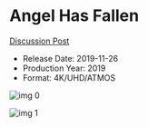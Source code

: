 # Angel Has Fallen

[Discussion Post](https://www.avsforum.com/threads/bass-eq-for-filtered-movies.2995212/post-58825108)

* Release Date: 2019-11-26
* Production Year: 2019
* Format: 4K/UHD/ATMOS

![img 0](https://i.imgur.com/QtaXJWY.jpg)

![img 1](https://i.imgur.com/xRTUMrB.png)

